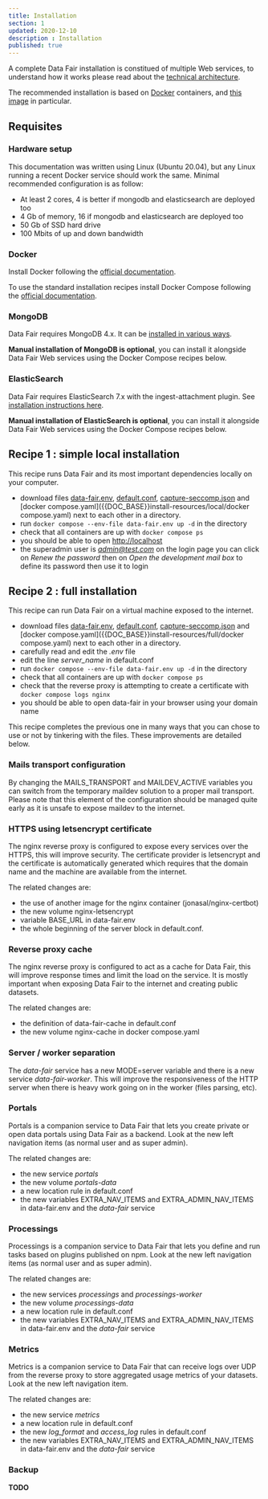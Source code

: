 ```yaml
---
title: Installation
section: 1
updated: 2020-12-10
description : Installation
published: true
---
```


A complete Data&nbsp;Fair installation is constitued of multiple Web services, to understand how it works please read about the [technical architecture]({{DOC_BASE}}technical-architecture/).

The recommended installation is based on [Docker](https://docker.com) containers, and [this image](https://github.com/data-fair/data-fair/pkgs/container/data-fair) in particular.

## Requisites

### Hardware setup

This documentation was written using Linux (Ubuntu 20.04), but any Linux running a recent Docker service should work the same. Minimal recommended configuration is as follow:

 * At least 2 cores, 4 is better if mongodb and elasticsearch are deployed too
 * 4 Gb of memory, 16 if mongodb and elasticsearch are deployed too
 * 50 Gb of SSD hard drive
 * 100 Mbits of up and down bandwidth

### Docker

Install Docker following the [official documentation](https://docs.docker.com/engine/installation/).

To use the standard installation recipes install Docker Compose following the [official documentation](https://docs.docker.com/compose/install/).

### MongoDB

Data&nbsp;Fair requires MongoDB 4.x. It can be [installed in various ways](https://docs.mongodb.com/v4.4/installation/).

**Manual installation of MongoDB is optional**, you can install it alongside Data&nbsp;Fair Web services using the Docker Compose recipes below.

### ElasticSearch

Data&nbsp;Fair requires ElasticSearch 7.x with the ingest-attachment plugin. See [installation instructions here](https://www.elastic.co/guide/en/elasticsearch/reference/6.0/install-elasticsearch.html).

**Manual installation of ElasticSearch is optional**, you can install it alongside Data&nbsp;Fair Web services using the Docker Compose recipes below.

## Recipe 1 : simple local installation

This recipe runs Data&nbsp;Fair and its most important dependencies locally on your computer.

  - download files [data-fair.env]({{DOC_BASE}}install-resources/local/data-fair.env), [default.conf]({{DOC_BASE}}install-resources/local/default.conf), [capture-seccomp.json]({{DOC_BASE}}/local/capture-seccomp.json) and [docker compose.yaml]({{DOC_BASE}}install-resources/local/docker compose.yaml) next to each other in a directory.
  - run `docker compose --env-file data-fair.env up -d` in the directory
  - check that all containers are up with `docker compose ps`
  - you should be able to open [http://localhost](http://localhost)
  - the superadmin user is *admin@test.com* on the login page you can click on *Renew the password* then on *Open the development mail box* to define its password then use it to login

## Recipe 2 : full installation

This recipe can run Data&nbsp;Fair on a virtual machine exposed to the internet.

  - download files [data-fair.env]({{DOC_BASE}}install-resources/full/data-fair.env), [default.conf]({{DOC_BASE}}install-resources/full/default.conf), [capture-seccomp.json]({{DOC_BASE}}/local/capture-seccomp.json) and [docker compose.yaml]({{DOC_BASE}}install-resources/full/docker compose.yaml) next to each other in a directory.
  - carefully read and edit the *.env* file
  - edit the line *server_name* in default.conf
  - run `docker compose --env-file data-fair.env up -d` in the directory
  - check that all containers are up with `docker compose ps`
  - check that the reverse proxy is attempting to create a certificate with `docker compose logs nginx`
  - you should be able to open&nbsp;data-fair in your browser using your domain name


This recipe completes the previous one in many ways that you can chose to use or not by tinkering with the files. These improvements are detailed below.

### Mails transport configuration

By changing the MAILS_TRANSPORT and MAILDEV_ACTIVE variables you can switch from the temporary maildev solution to a proper mail transport. Please note that this element of the configuration should be managed quite early as it is unsafe to expose maildev to the internet.

### HTTPS using letsencrypt certificate

The nginx reverse proxy is configured to expose every services over the HTTPS, this will improve security. The certificate provider is letsencrypt and the certificate is automatically generated which requires that the domain name and the machine are available from the internet.

The related changes are:
  - the use of another image for the nginx container (jonasal/nginx-certbot)
  - the new volume nginx-letsencrypt
  - variable BASE_URL in data-fair.env
  - the whole beginning of the server block in default.conf.

### Reverse proxy cache

The nginx reverse proxy is configured to act as a cache for Data&nbsp;Fair, this will improve response times and limit the load on the service. It is mostly important when exposing Data&nbsp;Fair to the internet and creating public datasets.

The related changes are:
  - the definition of data-fair-cache in default.conf
  - the new volume nginx-cache in docker compose.yaml

### Server / worker separation

The *data-fair* service has a new MODE=server variable and there is a new service *data-fair-worker*. This will improve the responsiveness of the HTTP server when there is heavy work going on in the worker (files parsing, etc).

### Portals

Portals is a companion service to Data&nbsp;Fair that lets you create private or open&nbsp;data portals using Data&nbsp;Fair as a backend. Look at the new left navigation items (as normal user and as super admin).

The related changes are:
  - the new service *portals*
  - the new volume *portals-data*
  - a new location rule in default.conf
  - the new variables EXTRA_NAV_ITEMS and EXTRA_ADMIN_NAV_ITEMS in data-fair.env and the *data-fair* service

### Processings

Processings is a companion service to Data&nbsp;Fair that lets you define and run tasks based on plugins published on npm. Look at the new left navigation items (as normal user and as super admin).

The related changes are:
  - the new services *processings* and *processings-worker*
  - the new volume *processings-data*
  - a new location rule in default.conf
  - the new variables EXTRA_NAV_ITEMS and EXTRA_ADMIN_NAV_ITEMS in data-fair.env and the *data-fair* service

### Metrics

Metrics is a companion service to Data&nbsp;Fair that can receive logs over UDP from the reverse proxy to store aggregated usage metrics of your datasets. Look at the new left navigation item.

The related changes are:
  - the new service *metrics*
  - a new location rule in default.conf
  - the new *log_format* and *access_log* rules in default.conf
  - the new variables EXTRA_NAV_ITEMS and EXTRA_ADMIN_NAV_ITEMS in data-fair.env and the *data-fair* service

### Backup

**TODO**